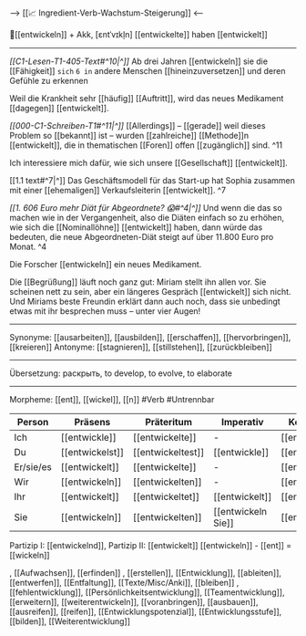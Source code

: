 --> [[📈 Ingredient-Verb-Wachstum-Steigerung]] <--

🔬[[entwickeln]] + Akk, [ɛntˈvɪkl̩n]
[[entwickelte]]
haben [[entwickelt]]

---

*[[C1-Lesen-T1-405-Text#^10|^]]* Ab drei Jahren [[entwickeln]] sie die [[Fähigkeit]] `sich` `6 in` andere Menschen [[hineinzuversetzen]] und deren Gefühle zu erkennen

Weil die Krankheit sehr [[häufig]] [[Auftritt]], wird das neues Medikament [[dagegen]] [[entwickelt]].

_[[000-C1-Schreiben-T1#^11|^]]_ [[Allerdings]] – [[gerade]] weil dieses Problem so [[bekannt]] ist – wurden [[zahlreiche]] [[Methode]]n [[entwickelt]], die in thematischen [[Foren]] offen [[zugänglich]] sind. ^11

Ich interessiere mich dafür, wie sich unsere [[Gesellschaft]] [[entwickelt]].

[[1.1 text#^7|^]] Das Geschäftsmodell für das Start-up hat Sophia zusammen mit einer [[ehemaligen]] Verkaufsleiterin [[entwickelt]]. ^7

_[[1. 606 Euro mehr Diät für Abgeordnete? 😱#^4|^]]_ Und wenn die das so machen wie in der Vergangenheit, also die Diäten einfach so zu erhöhen, wie sich die [[Nominallöhne]] [[entwickelt]] haben, dann würde das bedeuten, die neue Abgeordneten-Diät steigt auf über 11.800 Euro pro Monat. ^4

Die Forscher [[entwickeln]] ein neues Medikament.

Die [[Begrüßung]] läuft noch ganz gut: Miriam stellt ihn allen vor. Sie scheinen nett zu sein, aber ein längeres Gespräch [[entwickelt]] sich nicht. Und Miriams beste Freundin erklärt dann auch noch, dass sie unbedingt etwas mit ihr besprechen muss – unter vier Augen!

---

Synonyme: [[ausarbeiten]], [[ausbilden]], [[erschaffen]], [[hervorbringen]], [[kreieren]]
Antonyme: [[stagnieren]], [[stillstehen]], [[zurückbleiben]]

---

Übersetzung: раскрыть, to develop, to evolve, to elaborate

---

Morpheme: [[ent]], [[wickel]], [[n]]
#Verb #Untrennbar

| Person    | Präsens         | Präteritum        | Imperativ          | Konjunktiv I     | Konjunktiv II     |
| --------- | --------------- | ----------------- | ------------------ | ---------------- | ----------------- |
| Ich       | [[entwickle]]   | [[entwickelte]]   | -                  | [[entwickle]]    | [[entwickelte]]   |
| Du        | [[entwickelst]] | [[entwickeltest]] | [[entwickle]]      | [[entwickelest]] | [[entwickeltest]] |
| Er/sie/es | [[entwickelt]]  | [[entwickelte]]   | -                  | [[entwickele]]   | [[entwickelte]]   |
| Wir       | [[entwickeln]]  | [[entwickelten]]  | -                  | [[entwickeln]]   | [[entwickelten]]  |
| Ihr       | [[entwickelt]]  | [[entwickeltet]]  | [[entwickelt]]     | [[entwickelet]]  | [[entwickeltet]]  |
| Sie       | [[entwickeln]]  | [[entwickelten]]  | [[entwickeln Sie]] | [[entwickeln]]   | [[entwickelten]]  |

Partizip I: [[entwickelnd]], Partizip II: [[entwickelt]]
[[entwickeln]] - [[ent]] = [[wickeln]]

, [[Aufwachsen]], [[erfinden]]
, [[erstellen]], [[Entwicklung]], [[ableiten]], [[entwerfen]], [[Entfaltung]], [[Texte/Misc/Anki]], [[bleiben]]
, [[fehlentwicklung]], [[Persönlichkeitsentwicklung]], [[Teamentwicklung]], [[erweitern]], [[weiterentwickeln]], [[voranbringen]], [[ausbauen]], [[ausreifen]], [[reifen]], [[Entwicklungspotenzial]], [[Entwicklungsstufe]], [[bilden]], [[Weiterentwicklung]]
